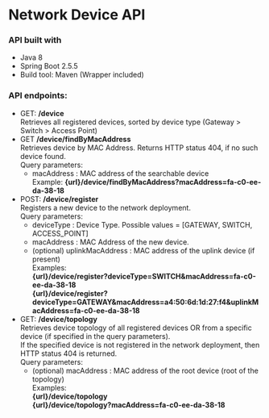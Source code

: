 # Network Device API

### API built with
* Java 8
* Spring Boot 2.5.5
* Build tool: Maven (Wrapper included)

### API endpoints:
* GET: **/device**  
Retrieves all registered devices, sorted by device type (Gateway > Switch > Access Point)
* GET **/device/findByMacAddress**  
Retrieves device by MAC Address. Returns HTTP status 404, if no such device found.  
Query parameters:  
  * macAddress : MAC address of the searchable device  
Example: **{url}/device/findByMacAddress?macAddress=fa-c0-ee-da-38-18**
* POST: **/device/register**  
Registers a new device to the network deployment.  
Query parameters:  
  * deviceType : Device Type. Possible values = [GATEWAY, SWITCH, ACCESS_POINT]
  * macAddress : MAC Address of the new device.
  * (optional) uplinkMacAddress : MAC address of the uplink device (if present)  
    Examples:   
    **{url}/device/register?deviceType=SWITCH&macAddress=fa-c0-ee-da-38-18**  
    **{url}/device/register?deviceType=GATEWAY&macAddress=a4:50:6d:1d:27:f4&uplinkMacAddress=fa-c0-ee-da-38-18**
* GET: **/device/topology**  
Retrieves device topology of all registered devices OR from a specific device (if specified in the query parameters).  
If the specified device is not registered in the network deployment, then HTTP status 404 is returned.  
Query parameters:  
  * (optional) macAddress : MAC address of the root device (root of the topology)  
Examples:  
    **{url}/device/topology**  
    **{url}/device/topology?macAddress=fa-c0-ee-da-38-18**
